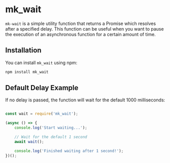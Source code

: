 # mk_wait

`mk-wait` is a simple utility function that returns a Promise which resolves after a specified delay. This function can be useful when you want to pause the execution of an asynchronous function for a certain amount of time.

## Installation

You can install `mk_wait` using npm:

```bash
npm install mk_wait

````

## Default Delay Example

If no delay is passed, the function will wait for the default 1000 milliseconds:

```js

const wait = require('mk_wait');

(async () => {
    console.log('Start waiting...');

    // Wait for the default 1 second
    await wait();

    console.log('Finished waiting after 1 second!');
})();

````
